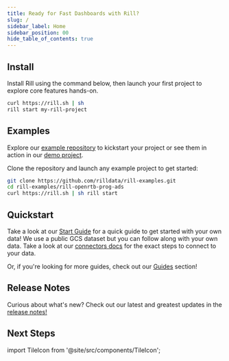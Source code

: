 ```yaml
---
title: Ready for Fast Dashboards with Rill?
slug: /
sidebar_label: Home
sidebar_position: 00
hide_table_of_contents: true
---
```


## Install 
Install Rill using the command below, then launch your first project to explore core features hands-on.

```bash
curl https://rill.sh | sh
rill start my-rill-project
```

<!-- <img src = 'https://storage.googleapis.com/prod-cdn.rilldata.com/docs/rill_hero.gif' class='rounded-gif' />
<br /> -->

##  Examples

Explore our [example repository](https://github.com/rilldata/rill-examples/) to kickstart your project or see them in action in our [demo project](https://ui.rilldata.com/demo).

<div className="tile-icon-grid">
<TileIcon
  header="Programmatic Ads / OpenRTB"
  content="Bidstream data for programmatic advertisers to optimize pricing strategies and improve campaign performance."
  link="https://ui.rilldata.com/demo/rill-openrtb-prog-ads/explore/auction_explore"
  linkLabel="Explore Demo"
  target="_blank"
  rel="noopener noreferrer"
  githubLink="https://github.com/rilldata/rill-examples/tree/main/rill-openrtb-prog-ads"
  walkthroughLink="/guides/openrtb-analytics"
/>
<TileIcon
  header="GitHub Analytics"
  content="Analyze GitHub activity to understand codebase activity, contributor productivity, and commit patterns."
  link="https://ui.rilldata.com/demo/rill-github-analytics/explore/mcp_servers_commits_explore?tr=rill-YTD&grain=week"
  linkLabel="Explore Demo"
  target="_blank"
  rel="noopener noreferrer"
  githubLink="https://github.com/rilldata/rill-examples/tree/main/rill-github-analytics"
  walkthroughLink="/guides/github-analytics"
/>
<TileIcon
  header="Cost Monitoring"
  content="Cloud infrastructure data merged with customer data to analyze bottlenecks and find efficiencies."
  link="https://ui.rilldata.com/demo/rill-cost-monitoring/explore/metrics_margin_explore"
  linkLabel="Explore Demo"
  target="_blank"
  rel="noopener noreferrer"
  githubLink="https://github.com/rilldata/rill-examples/tree/main/rill-cost-monitoring"
  walkthroughLink="/guides/cost-monitoring-analytics"
/>
<TileIcon
  header="Tutorial Project"
  content="A comprehensive tutorial project with working examples — perfect reference for newer features."
  link="https://ui.rilldata.com/demo/my-rill-tutorial/explore/advanced_explore?tr=P30D"
  linkLabel="Explore Demo"
  target="_blank"
  rel="noopener noreferrer"
  githubLink="https://github.com/rilldata/rill-examples/tree/main/my-rill-tutorial"
  walkthroughLink="/guides/tutorial/rill-basics/launch"
/>
<TileIcon
  header="App Engagement"
  content="Conversion dataset for marketers and product teams to analyze funnel steps and user behavior."
  link="https://ui.rilldata.com/demo/rill-app-engagement/explore/mobile_events_explore"
  linkLabel="Explore Demo"
  target="_blank"
  rel="noopener noreferrer"
  githubLink="https://github.com/rilldata/rill-examples/tree/main/rill-app-engagement"
/>
<TileIcon
  header="Podcasting"
  content="Podcast analytics for creators and platforms to track engagement and episode performance."
  link="https://ui.rilldata.com/demo/sample-podcast-project/canvas/amplify"
  linkLabel="Explore Demo"
  target="_blank"
  rel="noopener noreferrer"
  githubLink="https://github.com/rilldata/rill-examples/tree/main/sample-podcast-project"
/>
</div>


Clone the repository and launch any example project to get started:

```bash
git clone https://github.com/rilldata/rill-examples.git
cd rill-examples/rill-openrtb-prog-ads
curl https://rill.sh | sh rill start
```

## Quickstart

Take a look at our [Start Guide](get-started/get-started.md) for a quick guide to get started with your own data! We use a public GCS dataset but you can follow along with your own data. Take a look at our [connectors docs](/reference/connectors/) for the exact steps to connect to your data.

Or, if you're looking for more guides, check out our [Guides](/guides/) section!



## Release Notes

Curious about what's new? Check out our latest and greatest updates in the [release notes!](https://docs.rilldata.com/notes)



## Next Steps
import TileIcon from '@site/src/components/TileIcon';

<div className="tile-icon-grid">
<TileIcon
  header="Connect Sources"
  content="Connect to your data sources and start ingesting data into Rill for analysis."
  link="/reference/connectors/"
/>
<TileIcon
  header="Last Mile ETL"
  content="Transform and prepare your data with Rill's powerful ETL capabilities."
  link="/build/models/"
/>
<TileIcon
  header="Create Metrics Layer"
  content="Build a metrics layer to define key business metrics and KPIs."
  link="/build/metrics-view/"
/>
<TileIcon
  header="Explore Data"
  content="Use Rill's interactive data exploration tools to discover insights."
  link="/explore/dashboard-101"
/>
<TileIcon
  header="See Demo Project"
  content="Explore our demo projects to see Rill in action with real data."
  link="https://ui.rilldata.com/demo"
  target="_blank"
  rel="noopener noreferrer"
/>
<TileIcon
  header="Embed Dashboard"
  content="Embed Rill dashboards into your applications and workflows."
  link="/integrate/embedding/"
/>
<TileIcon
  header="Manage Users"
  content="Set up user management and access controls for your Rill projects."
  link="/manage/user-management/"
/>
<TileIcon
  header="Deploy to Cloud"
  content="Deploy your Rill project to production and share with your team."
  link="/deploy/deploy-dashboard/"
/>
</div>